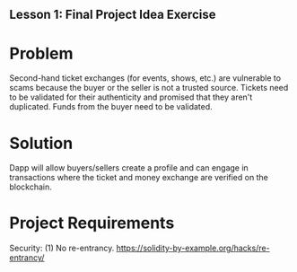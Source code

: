 ## Lesson 1: Final Project Idea Exercise

# Problem
Second-hand ticket exchanges (for events, shows, etc.) are vulnerable to scams because the buyer or the seller is not a trusted source. Tickets need to be validated for their authenticity and promised that they aren't duplicated. Funds from the buyer need to be validated. 

# Solution
Dapp will allow buyers/sellers create a profile and can engage in transactions where the ticket and money exchange are verified on the blockchain.

# Project Requirements
Security: 
(1) No re-entrancy. https://solidity-by-example.org/hacks/re-entrancy/